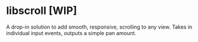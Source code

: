 # libscroll [WIP]
A drop-in solution to add smooth, responsive, scrolling to any view.
Takes in individual input events, outputs a simple pan amount.
